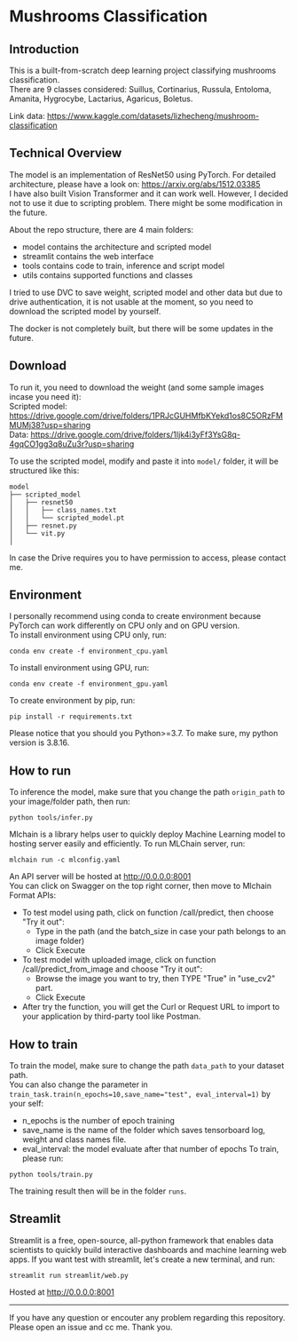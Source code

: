 # Mushrooms Classification

## Introduction
This is a built-from-scratch deep learning project classifying mushrooms classification. \
There are 9 classes considered: Suillus, Cortinarius, Russula, Entoloma, Amanita, Hygrocybe, Lactarius, Agaricus, Boletus.

Link data: https://www.kaggle.com/datasets/lizhecheng/mushroom-classification

## Technical Overview
The model is an implementation of ResNet50 using PyTorch. 
For detailed architecture, please have a look on: https://arxiv.org/abs/1512.03385 \
I have also built Vision Transformer and it can work well. However, I decided not to use it due to scripting problem.
There might be some modification in the future. 

About the repo structure, there are 4 main folders:
- model contains the architecture and scripted model 
- streamlit contains the web interface 
- tools contains code to train, inference and script model
- utils contains supported functions and classes 

I tried to use DVC to save weight, scripted model and other data but due to drive authentication, it is not usable at the moment, 
so you need to download the scripted model by yourself.

The docker is not completely built, but there will be some updates in the future.

## Download
To run it, you need to download the weight (and some sample images incase you need it):\
Scripted model: https://drive.google.com/drive/folders/1PRJcGUHMfbKYekd1os8C5ORzFMMUMj38?usp=sharing \
Data: https://drive.google.com/drive/folders/1Ijk4i3yFf3YsG8q-4gqCO1gg3q8uZu3r?usp=sharing

To use the scripted model, modify and paste it into `model/` folder, it will be structured like this:
```
model
├── scripted_model
│   ├── resnet50
│   │   ├── class_names.txt
│   │   └── scripted_model.pt
│   ├── resnet.py
│   └── vit.py
│
```

In case the Drive requires you to have permission to access, please contact me.

## Environment
I personally recommend using conda to create environment because PyTorch can work differently on CPU only and on GPU version. \
To install environment using CPU only, run:
```
conda env create -f environment_cpu.yaml
```

To install environment using GPU, run:
```
conda env create -f environment_gpu.yaml
```

To create environment by pip, run:
```
pip install -r requirements.txt
```
Please notice that you should you Python>=3.7. To make sure, my python version is 3.8.16.


## How to run
To inference the model, make sure that you change the path `origin_path` to your image/folder path, then run:
``` 
python tools/infer.py
```

Mlchain is a library helps user to quickly deploy Machine Learning model to hosting server easily and efficiently.
To run MLChain server, run:
``` 
mlchain run -c mlconfig.yaml 
```
An API server will be hosted at http://0.0.0.0:8001 \
You can click on Swagger on the top right corner, then move to Mlchain Format APIs: 
- To test model using path, click on function /call/predict, then choose "Try it out": 
    + Type in the path (and the batch_size in case your path belongs to an image folder)
    + Click Execute
- To test model with uploaded image, click on function /call/predict_from_image and choose "Try it out": 
    + Browse the image you want to try, then TYPE "True" in "use_cv2" part.
    + Click Execute
- After try the function, you will get the Curl or Request URL to import to your application by third-party tool like Postman. 

## How to train
To train the model, make sure to change the path `data_path` to your dataset path. \
You can also change the parameter in `train_task.train(n_epochs=10,save_name="test", eval_interval=1)` by your self:
- n_epochs is the number of epoch training
- save_name is the name of the folder which saves tensorboard log, weight and class names file. 
- eval_interval: the model evaluate after that number of epochs
To train, please run:
```
python tools/train.py
```
The training result then will be in the folder `runs`.


## Streamlit
Streamlit is a free, open-source, all-python framework that enables data scientists to quickly build interactive dashboards and machine learning web apps.
If you want test with streamlit, let's create a new terminal, and run:
```
streamlit run streamlit/web.py
```
Hosted at http://0.0.0.0:8001

---

If you have any question or encouter any problem regarding this repository. Please open an issue and cc me. Thank you.







